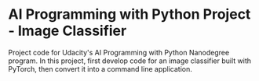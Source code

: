 # AI Programming with Python Project - Image Classifier

Project code for Udacity's AI Programming with Python Nanodegree program. In this project, first develop code for an image classifier built with PyTorch, then convert it into a command line application.
